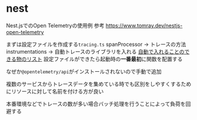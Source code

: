 # nest

Nest.jsでのOpen Telemetryの使用例
参考 https://www.tomray.dev/nestjs-open-telemetry

まずは設定ファイルを作成する`tracing.ts`
spanProcessor → トレースの方法
instrumentations → 自動トレースのライブラリを入れる
[自動で入れることのできる物のリスト](https://opentelemetry.io/ecosystem/registry/?language=js&component=instrumentation)
設定ファイルができたら起動時の**一番最初**に関数を配置する

なぜか`@opentelemetry/api`がインストールされないので手動で追加

複数のサービスからトレースデータを集めている時でも区別をしやすくするためにリソースに対して名前を付ける方が良い

本番環境などでトレースの数が多い場合バッチ処理を行うことによって負荷を回避する
